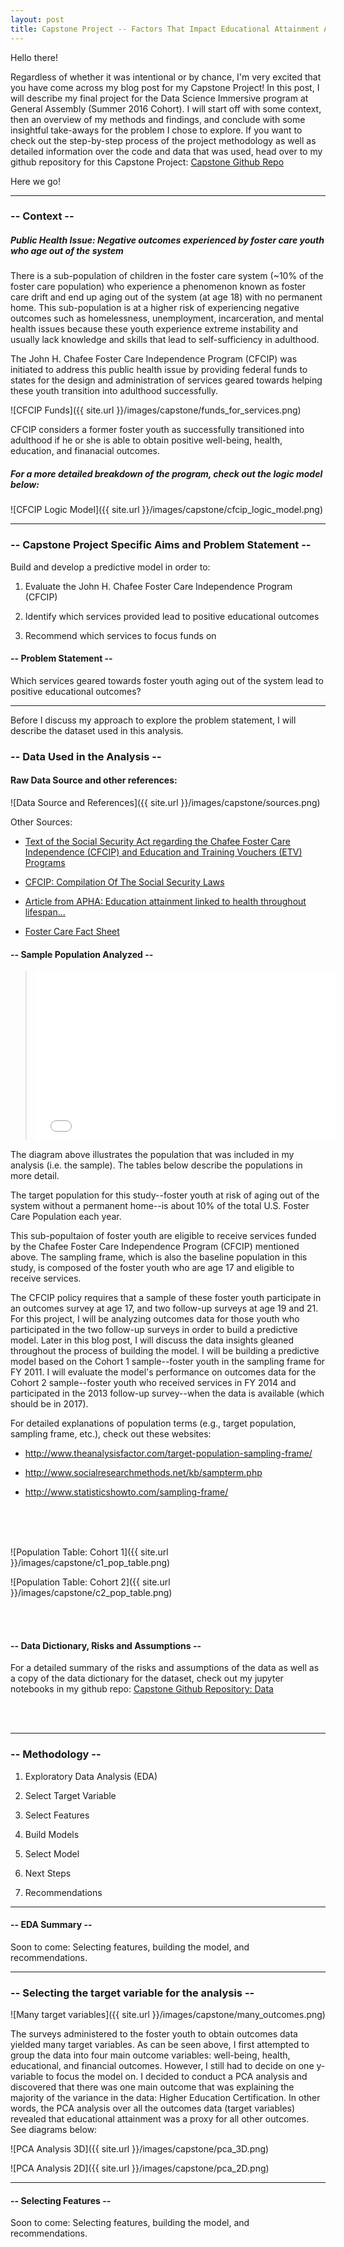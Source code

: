 ```yaml
---
layout: post
title: Capstone Project -- Factors That Impact Educational Attainment Among Foster Youth 
---
```


Hello there! 

Regardless of whether it was intentional or by chance, I'm very excited that you have come across my blog post for my Capstone Project! In this post, I will describe my final project for the Data Science Immersive program at General Assembly (Summer 2016 Cohort). I will start off with some context, then an overview of my methods and findings, and conclude with some insightful take-aways for the problem I chose to explore. If you want to check out the step-by-step process of the project methodology as well as detailed information over the code and data that was used, head over to my github repository for this Capstone Project: <a href= "https://github.com/kgracia44/DSI-projects/tree/master/Projects_Weekly/Capstone_Project">Capstone Github Repo</a>

Here we go!

_______________________________________________________________________________________


### -- Context --

##### Public Health Issue: Negative outcomes experienced by foster care youth who age out of the system

There is a sub-population of children in the foster care system (~10% of the foster care population) who experience a phenomenon known as foster care drift and end up aging out of the system (at age 18) with no permanent home. This sub-population is at a higher risk of experiencing negative outcomes such as homelessness, unemployment, incarceration, and mental health issues because these youth experience extreme instability and usually lack knowledge and skills that lead to self-sufficiency in adulthood.  

The John H. Chafee Foster Care Independence Program (CFCIP) was initiated to address this public health issue by providing federal funds to states for the design and administration of services geared towards helping these youth transition into adulthood successfully.

![CFCIP Funds]({{ site.url }}/images/capstone/funds_for_services.png)


CFCIP considers a former foster youth as successfully transitioned into adulthood if he or she is able to obtain positive well-being, health, education, and finanacial outcomes. 


##### For a more detailed breakdown of the program, check out the logic model below: 

![CFCIP Logic Model]({{ site.url }}/images/capstone/cfcip_logic_model.png)


_________________________________________________________________________________________________


### -- Capstone Project Specific Aims and Problem Statement --

Build and develop a predictive model in order to:
    
  1) Evaluate the John H. Chafee Foster Care Independence Program (CFCIP)
  

  2) Identify which services provided lead to positive educational outcomes
  
  
  3) Recommend which services to focus funds on


#### -- Problem Statement --

Which services geared towards foster youth aging out of the system lead to positive educational outcomes?

_________________________________________________________________________________________________


Before I discuss my approach to explore the problem statement, I will describe the dataset used in this analysis. 


### -- Data Used in the Analysis --

#### Raw Data Source and other references:

![Data Source and References]({{ site.url }}/images/capstone/sources.png)

Other Sources:


  - <a href= "http://www.acf.hhs.gov/cb/resource/cfcip-etv">Text of the Social Security Act regarding the Chafee Foster Care Independence (CFCIP) and Education and Training Vouchers (ETV) Programs</a>

  - <a href= "https://www.ssa.gov/OP_Home/ssact/title04/0477.htm">CFCIP: Compilation Of The Social Security Laws</a>

  - <a href= "http://thenationshealth.aphapublications.org/content/46/6/1.3.full">Article from APHA: Education attainment linked to health throughout lifespan...</a>

  - <a href= "http://www.casey.org/us-fact-sheet/">Foster Care Fact Sheet</a>


#### -- Sample Population Analyzed --

> <iframe align= "center" src="//giphy.com/embed/yt0yrOkQrCKpW" width="480" height="271" frameBorder="0" class="giphy-embed" allowFullScreen></iframe><p></p>

The diagram above illustrates the population that was included in my analysis (i.e. the sample). The tables below describe the populations in more detail.

The target population for this study--foster youth at risk of aging out of the system without a permanent home--is about 10% of the total U.S. Foster Care Population each year. 

This sub-popultaion of foster youth are eligible to receive services funded by the Chafee Foster Care Independence Program (CFCIP) mentioned above. The sampling frame, which is also the baseline population in this study, is composed of the foster youth who are age 17 and eligible to receive services. 

The CFCIP policy requires that a sample of these foster youth participate in an outcomes survey at age 17, and two follow-up surveys at age 19 and 21. For this project, I will be analyzing outcomes data for those youth who participated in the two follow-up surveys in order to build a predictive model. Later in this blog post, I will discuss the data insights gleaned throughout the process of building the model. I will be building a predictive model based on the Cohort 1 sample--foster youth in the sampling frame for FY 2011. I will evaluate the model's performance on outcomes data for the Cohort 2 sample--foster youth who received services in FY 2014 and participated in the 2013 follow-up survey--when the data is available (which should be in 2017).  

For detailed explanations of population terms (e.g., target population, sampling frame, etc.), check out these websites:

- <a href= "http://www.theanalysisfactor.com/target-population-sampling-frame/">http://www.theanalysisfactor.com/target-population-sampling-frame/</a>

- <a href= "http://www.socialresearchmethods.net/kb/sampterm.php">http://www.socialresearchmethods.net/kb/sampterm.php</a>

- <a href= "http://www.statisticshowto.com/sampling-frame/">http://www.statisticshowto.com/sampling-frame/</a>
<br/>
<br/>
<br/>

![Population Table: Cohort 1]({{ site.url }}/images/capstone/c1_pop_table.png)


![Population Table: Cohort 2]({{ site.url }}/images/capstone/c2_pop_table.png)

<br/>
<br/>

#### -- Data Dictionary, Risks and Assumptions --

For a detailed summary of the risks and assumptions of the data as well as a copy of the data dictionary for the dataset, check out my jupyter notebooks in my github repo: <a href= "https://github.com/kgracia44/DSI-projects/tree/master/Projects_Weekly/Capstone_Project/1_Data">Capstone Github Repository: Data</a>

<br/>
<br/>

_________________________________________________________________________________________________

### -- Methodology --

  1) Exploratory Data Analysis (EDA)

  2) Select Target Variable

  3) Select Features
  
  4) Build Models

  5) Select Model
  
  6) Next Steps
  
  7) Recommendations

_________________________________________________________________________________________________

#### -- EDA Summary --

Soon to come: Selecting features, building the model, and recommendations.



_________________________________________________________________________________________________

### -- Selecting the target variable for the analysis --

![Many target variables]({{ site.url }}/images/capstone/many_outcomes.png)

The surveys administered to the foster youth to obtain outcomes data yielded many target variables. As can be seen above, I first attempted to group the data into four main outcome variables: well-being, health, educational, and financial outcomes. However, I still had to decide on one y-variable to focus the model on. I decided to conduct a PCA analysis and discovered that there was one main outcome that was explaining the majority of the variance in the data: Higher Education Certification. In other words, the PCA analysis over all the outcomes data (target variables) revealed that educational attainment was a proxy for all other outcomes. See diagrams below:

![PCA Analysis 3D]({{ site.url }}/images/capstone/pca_3D.png)

![PCA Analysis 2D]({{ site.url }}/images/capstone/pca_2D.png)

_________________________________________________________________________________________________

#### -- Selecting Features --

Soon to come: Selecting features, building the model, and recommendations.
